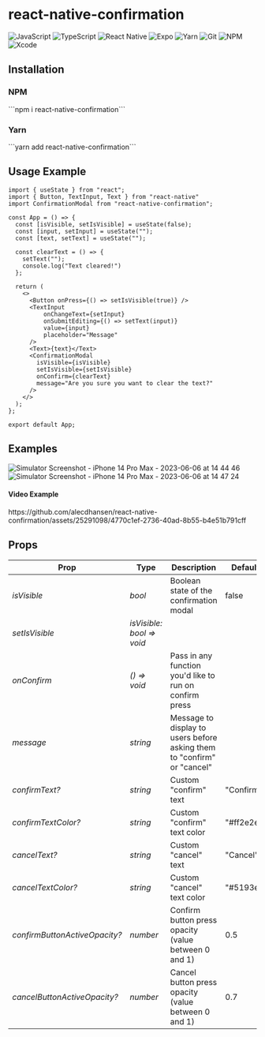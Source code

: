 # react-native-confirmation

![JavaScript](https://img.shields.io/badge/javascript-%23323330.svg?style=for-the-badge&logo=javascript&logoColor=%23F7DF1E)
![TypeScript](https://img.shields.io/badge/typescript-%23007ACC.svg?style=for-the-badge&logo=typescript&logoColor=white)
![React Native](https://img.shields.io/badge/react_native-%2320232a.svg?style=for-the-badge&logo=react&logoColor=%2361DAFB)
![Expo](https://img.shields.io/badge/expo-1C1E24?style=for-the-badge&logo=expo&logoColor=#D04A37)
![Yarn](https://img.shields.io/badge/yarn-%232C8EBB.svg?style=for-the-badge&logo=yarn&logoColor=white)
![Git](https://img.shields.io/badge/git-%23F05033.svg?style=for-the-badge&logo=git&logoColor=white)
![NPM](https://img.shields.io/badge/NPM-%23000000.svg?style=for-the-badge&logo=npm&logoColor=white)
![Xcode](https://img.shields.io/badge/Xcode-007ACC?style=for-the-badge&logo=Xcode&logoColor=white)

<h2>Installation</h2>
<h3>NPM</h3>
```npm i react-native-confirmation```
<h3>Yarn</h3>
```yarn add react-native-confirmation```

<h2>Usage Example</h2>

```
import { useState } from "react";
import { Button, TextInput, Text } from "react-native"
import ConfirmationModal from "react-native-confirmation";

const App = () => {
  const [isVisible, setIsVisible] = useState(false);
  const [input, setInput] = useState("");
  const [text, setText] = useState("");

  const clearText = () => {
    setText("");
    console.log("Text cleared!")
  };

  return (
    <>
      <Button onPress={() => setIsVisible(true)} />
      <TextInput
          onChangeText={setInput}
          onSubmitEditing={() => setText(input)}
          value={input}
          placeholder="Message"
      />
      <Text>{text}</Text>
      <ConfirmationModal
        isVisible={isVisible}
        setIsVisible={setIsVisible}
        onConfirm={clearText}
        message="Are you sure you want to clear the text?"
      />
    </>
  );
};

export default App;
```

<h2>Examples</h2>

![Simulator Screenshot - iPhone 14 Pro Max - 2023-06-06 at 14 44 46](https://github.com/alecdhansen/react-native-confirmation/assets/25291098/793483e3-77e7-47ba-9696-e2a72b773070)
![Simulator Screenshot - iPhone 14 Pro Max - 2023-06-06 at 14 47 24](https://github.com/alecdhansen/react-native-confirmation/assets/25291098/6534100d-31ce-491a-9f7b-7fb0ea8bb7e5)

<h4>Video Example</h4>
https://github.com/alecdhansen/react-native-confirmation/assets/25291098/4770c1ef-2736-40ad-8b55-b4e51b791cff

<h2>Props</h2>

| **Prop**                      | **Type**                  | **Description**                                                         | **Default** |
| ----------------------------- | ------------------------- | ----------------------------------------------------------------------- | ----------- |
| _isVisible_                   | _bool_                    | Boolean state of the confirmation modal                                 | false       |
| _setIsVisible_                | _isVisible: bool => void_ |                                                                         |             |
| _onConfirm_                   | _() => void_              | Pass in any function you'd like to run on confirm press                 |             |
| _message_                     | _string_                  | Message to display to users before asking them to "confirm" or "cancel" |             |
| _confirmText?_                | _string_                  | Custom "confirm" text                                                   | "Confirm"   |
| _confirmTextColor?_           | _string_                  | Custom "confirm" text color                                             | "#ff2e2e"   |
| _cancelText?_                 | _string_                  | Custom "cancel" text                                                    | "Cancel"    |
| _cancelTextColor?_            | _string_                  | Custom "cancel" text color                                              | "#5193ef"   |
| _confirmButtonActiveOpacity?_ | _number_                  | Confirm button press opacity (value between 0 and 1)                    | 0.5         |
| _cancelButtonActiveOpacity?_  | _number_                  | Cancel button press opacity (value between 0 and 1)                     | 0.7         |

<!-- https://www.tablesgenerator.com/markdown_tables# -->
